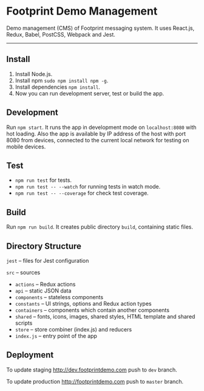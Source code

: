 # Footprint Demo Management

Demo management (CMS) of Footprint messaging system. It uses React.js, Redux, Babel, PostCSS, Webpack and Jest.

-----

## Install

1. Install Node.js.
2. Install npm `sudo npm install npm -g`.
3. Install dependencies `npm install`.
4. Now you can run development server, test or build the app.

## Development

Run `npm start`. It runs the app in development mode on `localhost:8080` with hot loading. Also the app is available by IP address of the host with port 8080 from devices, connected to the current local network for testing on mobile devices.

## Test

* `npm run test` for tests.
* `npm run test -- --watch` for running tests in watch mode.
* `npm run test -- --coverage` for check test coverage.

## Build

Run `npm run build`. It creates public directory `build`, containing static files.

## Directory Structure

`jest` – files for Jest configuration

`src` – sources
* `actions` – Redux actions
* `api` – static JSON data
* `components` – stateless components
* `constants` – UI strings, options and Redux action types
* `containers` – components which contain another components
* `shared` – fonts, icons, images, shared styles, HTML template and shared scripts
* `store` – store combiner (index.js) and reducers
* `index.js` – entry point of the app

## Deployment

To update staging http://dev.footprintdemo.com push to `dev` branch.

To update production http://footprintdemo.com push to `master` branch.
